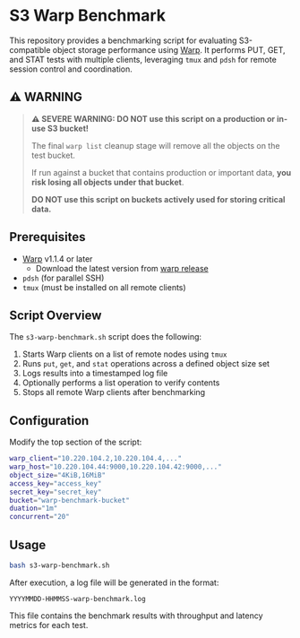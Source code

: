 # S3 Warp Benchmark

This repository provides a benchmarking script for evaluating S3-compatible object storage performance using [Warp](https://github.com/minio/warp). It performs PUT, GET, and STAT tests with multiple clients, leveraging `tmux` and `pdsh` for remote session control and coordination.

## ⚠️ WARNING

> **⚠️ SEVERE WARNING: DO NOT use this script on a production or in-use S3 bucket!**
>
> The final `warp list` cleanup stage will remove all the objects on the test bucket.
>
> If run against a bucket that contains production or important data, **you risk losing all objects under that bucket**.
>
> **DO NOT use this script on buckets actively used for storing critical data.**

## Prerequisites

- [Warp](https://github.com/minio/warp) v1.1.4 or later
  - Download the latest version from [warp release](https://github.com/minio/warp/releases) 
- `pdsh` (for parallel SSH)
- `tmux` (must be installed on all remote clients)

## Script Overview

The `s3-warp-benchmark.sh` script does the following:
1. Starts Warp clients on a list of remote nodes using `tmux`
2. Runs `put`, `get`, and `stat` operations across a defined object size set
3. Logs results into a timestamped log file
4. Optionally performs a list operation to verify contents
5. Stops all remote Warp clients after benchmarking

## Configuration

Modify the top section of the script:

```bash
warp_client="10.220.104.2,10.220.104.4,..."
warp_host="10.220.104.44:9000,10.220.104.42:9000,..."
object_size="4KiB,16MiB"
access_key="access_key"
secret_key="secret_key"
bucket="warp-benchmark-bucket"
duation="1m"
concurrent="20"
```

## Usage

```bash
bash s3-warp-benchmark.sh
```

After execution, a log file will be generated in the format:

```
YYYYMMDD-HHMMSS-warp-benchmark.log
```

This file contains the benchmark results with throughput and latency metrics for each test.

